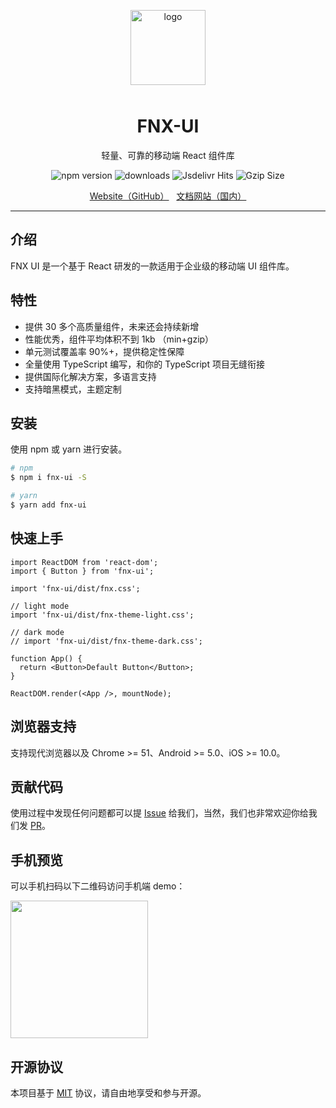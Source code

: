 <p align="center">
    <img alt="logo" src="https://user-images.githubusercontent.com/3498265/135194949-3846c80f-c81b-41a5-98fe-6fc5a06be37a.png" width="120" style="margin-bottom: 10px;">
</p>

<h1 align="center">FNX-UI</h1>

<p align="center">轻量、可靠的移动端 React 组件库</p>

<p align="center">
    <img src="https://img.shields.io/npm/v/fnx-ui?style=flat-square" alt="npm version" />
    <!-- <img src="https://img.shields.io/github/workflow/status/Rockcookies/fnx-ui/CI/dev?style=flat-square" alt="CI Status" />
    <img src="https://img.shields.io/codecov/c/github/Rockcookies/fnx-ui/dev.svg?style=flat-square&color=#4fc08d" alt="Coverage Status" /> -->
    <img src="https://img.shields.io/npm/dm/fnx-ui.svg?style=flat-square&color=#4fc08d" alt="downloads" />
    <img src="https://img.shields.io/jsdelivr/npm/hm/fnx-ui?style=flat-square" alt="Jsdelivr Hits">
    <img src="https://img.badgesize.io/https://unpkg.com/fnx-ui/dist/fnx.min.js?compression=gzip&style=flat-square&label=gzip%20size&color=#4fc08d" alt="Gzip Size" />
</p>

<p align="center">
  <a href="https://rockcookies.github.io/fnx-ui">Website（GitHub）</a>
  &nbsp;
  <a href="https://rockcookies.gitee.io/fnx-ui">文档网站（国内）</a>
</p>

---

## 介绍

FNX UI 是一个基于 React 研发的一款适用于企业级的移动端 UI 组件库。

## 特性

- 提供 30 多个高质量组件，未来还会持续新增
- 性能优秀，组件平均体积不到 1kb （min+gzip）
- 单元测试覆盖率 90%+，提供稳定性保障
- 全量使用 TypeScript 编写，和你的 TypeScript 项目无缝衔接
- 提供国际化解决方案，多语言支持
- 支持暗黑模式，主题定制

## 安装

使用 npm 或 yarn 进行安装。

```bash
# npm
$ npm i fnx-ui -S

# yarn
$ yarn add fnx-ui
```

## 快速上手

```tsx
import ReactDOM from 'react-dom';
import { Button } from 'fnx-ui';

import 'fnx-ui/dist/fnx.css';

// light mode
import 'fnx-ui/dist/fnx-theme-light.css';

// dark mode
// import 'fnx-ui/dist/fnx-theme-dark.css';

function App() {
  return <Button>Default Button</Button>;
}

ReactDOM.render(<App />, mountNode);
```

## 浏览器支持

支持现代浏览器以及 Chrome >= 51、Android >= 5.0、iOS >= 10.0。

## 贡献代码

使用过程中发现任何问题都可以提 [Issue](https://github.com/Rockcookies/fnx-ui/issues) 给我们，当然，我们也非常欢迎你给我们发 [PR](https://github.com/Rockcookies/fnx-ui/pulls)。

## 手机预览

可以手机扫码以下二维码访问手机端 demo：

<img src="https://user-images.githubusercontent.com/3498265/135195333-a7065ceb-3a63-4f02-b360-31fafcfd8838.png" width="220" height="220" >

## 开源协议

本项目基于 [MIT](https://zh.wikipedia.org/wiki/MIT%E8%A8%B1%E5%8F%AF%E8%AD%89) 协议，请自由地享受和参与开源。
